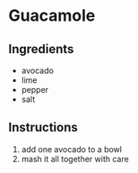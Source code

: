 # Guacamole
## Ingredients
* avocado
* lime
* pepper
* salt
## Instructions
1. add one avocado to a bowl
2. mash it all together with care
